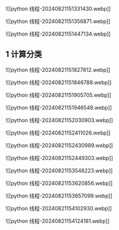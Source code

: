 ![[python 线程-20240821151331430.webp]]



![[python 线程-20240821151356871.webp]]


![[python 线程-20240821151447134.webp]]


## 1	计算分类  


![[python 线程-20240821151827812.webp]]



![[python 线程-20240821151846788.webp]]


![[python 线程-20240821151905705.webp]]



![[python 线程-20240821151946548.webp]]


![[python 线程-20240821152030903.webp]]

![[python 线程-20240821152411026.webp]]





![[python 线程-20240821152430989.webp]]



![[python 线程-20240821152449303.webp]]



![[python 线程-20240821153548223.webp]]


![[python 线程-20240821153620856.webp]]


![[python 线程-20240821153657099.webp]]




![[python 线程-20240821154102930.webp]]

![[python 线程-20240821154124181.webp]]